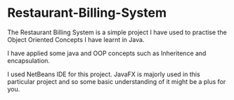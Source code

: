 # Restaurant-Billing-System

The Restaurant Billing System is a simple project I have used to practise the Object Oriented Concepts I have learnt in Java.

I have applied some java and OOP concepts such as Inheritence and encapsulation.


I used NetBeans IDE for this project. JavaFX is majorly used in this particular project and so some basic understanding of it might be a plus for you.
